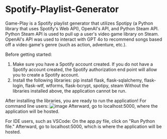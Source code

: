 # Spotify-Playlist-Generator

Game-Play is a Spotify playlist generator that utilizes Spotipy (a Python library that uses Spotify's Web API), OpenAI's API, and Python Steam API. Python Steam API is used to pull up a user's video game library on Steam. OpenAI's API was used to interact with GPT 4o to recommend songs based off a video game's genre (such as action, adventure, etc.).

Before getting started:
1) Make sure you have a Spotify account created. If you do not have a Spotify account created, the Spotify authorization end point will allow you to create a Spotify account.
2) Install the following libraries:
pip install flask, flask-sqlalchemy, flask-login, flask-wtf, wtforms, flask-bcrypt, spotipy, steam
Without the libraries installed above, the application cannot be run.


After installing the libraries, you are ready to run the application!
For command line users:
![image](https://github.com/user-attachments/assets/4d6e7e31-732d-4011-980d-9165e7834497) Afterward, go to localhost:5000, where the application will be hosted.

For IDE users, such as VSCode:
On the app.py file, click on "Run Python file." Afterward, go to localhost:5000, which is where the application will be hosted.
